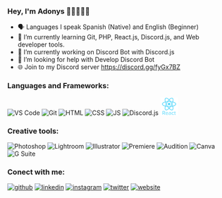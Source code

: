 ### Hey, I'm Adonys 👋🏻🙍🏻‍♂️

- 🗣️ Languages I speak Spanish (Native) and English (Beginner)
- 🌱 I’m currently learning Git, PHP, React.js, Discord.js, and Web developer tools.
- 🔭 I’m currently working on Discord Bot with Discord.js
- 🤔 I’m looking for help with Develop Discord Bot  
- 🌐 Join to my Discord server https://discord.gg/fyGx7BZ

### Languages and Frameworks:
<img src='https://upload.wikimedia.org/wikipedia/commons/thumb/2/2d/Visual_Studio_Code_1.18_icon.svg/1200px-Visual_Studio_Code_1.18_icon.svg.png' alt='VS Code' title="Visual Studio Code" height='40'> <img src='https://git-scm.com/images/logos/downloads/Git-Icon-1788C.png' alt='Git' title="Git & GitHub" height='40'> <img src='https://cdn.worldvectorlogo.com/logos/html-5.svg' alt='HTML' title="HTML" height='40'>  <img src='https://3.bp.blogspot.com/-oRSUw_TmO9o/XIb61m88fcI/AAAAAAAAIq0/vnxl2zzsXEQsnHI2fH4GjKu_ZT0urRo4wCK4BGAYYCw/s1600/icon%2Bcss%2B3.png' alt='CSS' title="CSS" height='40'> <img src='https://cdn.iconscout.com/icon/free/png-256/javascript-2038874-1720087.png' alt='JS' title="JavaScript" height='40'> <img src='https://avatars.githubusercontent.com/u/26492485?s=400&v=4' alt='Discord.js' title="Discord.js" height='40'> <img src='https://raw.githubusercontent.com/devicons/devicon/master/icons/react/react-original-wordmark.svg' alt='React.js' title="React.js" height='40'> 

### Creative tools:
<img src='https://upload.wikimedia.org/wikipedia/commons/thumb/a/af/Adobe_Photoshop_CC_icon.svg/1051px-Adobe_Photoshop_CC_icon.svg.png' alt='Photoshop' title="Adobe Photshop" height='40'> <img src='https://upload.wikimedia.org/wikipedia/commons/thumb/b/b6/Adobe_Photoshop_Lightroom_CC_logo.svg/788px-Adobe_Photoshop_Lightroom_CC_logo.svg.png' alt='Lightroom' title="Adobe Photoshop Lightroom" height='40'> <img src='https://upload.wikimedia.org/wikipedia/commons/thumb/f/fb/Adobe_Illustrator_CC_icon.svg/1051px-Adobe_Illustrator_CC_icon.svg.png' alt='Illustrator' title="Adobe Illustrator" height='40'> <img src='https://upload.wikimedia.org/wikipedia/commons/thumb/4/40/Adobe_Premiere_Pro_CC_icon.svg/1200px-Adobe_Premiere_Pro_CC_icon.svg.png' alt='Premiere' title="Adobe Premiere" height='40'> <img src='https://upload.wikimedia.org/wikipedia/commons/thumb/0/0e/Adobe_Audition_CC_icon_%282020%29.svg/1200px-Adobe_Audition_CC_icon_%282020%29.svg.png' alt='Audition' title="Adobe Audition" height='40'> <img src='https://seeklogo.com/images/C/canva-logo-B4BE25729A-seeklogo.com.png' alt='Canva' title="Canva" height='40'> <img src='https://delivio.com.au/wp-content/uploads/2018/08/gsuite-logo.png' alt='G Suite' title="G Suite" height='40'> 

### Conect with me:
[<img src='https://cdn.jsdelivr.net/npm/simple-icons@3.0.1/icons/github.svg' alt='github' title="GitHub Personal Account" height='40'>](https://github.com/adonyssantos)  [<img src='https://cdn.jsdelivr.net/npm/simple-icons@3.0.1/icons/linkedin.svg' alt='linkedin' title="LinkedIn" height='40'>](https://www.linkedin.com/in/adonyssantos/)  [<img src='https://cdn.jsdelivr.net/npm/simple-icons@3.0.1/icons/instagram.svg' alt='instagram' title="Instagram" height='40'>](https://www.instagram.com/adonyssantos_/)  [<img src='https://cdn.jsdelivr.net/npm/simple-icons@3.0.1/icons/twitter.svg' alt='twitter' title="Twitter" height='40'>](https://twitter.com/adonyssantos_)  [<img src='https://cdn.jsdelivr.net/npm/simple-icons@3.0.1/icons/icloud.svg' alt='website' title="Website" height='40'>](adonyssantos.me)  
